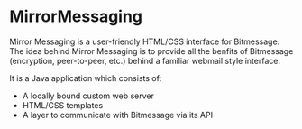 MirrorMessaging
===============

Mirror Messaging is a user-friendly HTML/CSS interface for Bitmessage. The idea behind Mirror Messaging is to provide all the benfits of Bitmessage (encryption, peer-to-peer, etc.) behind a familiar webmail style interface.

It is a Java application which consists of:

* A locally bound custom web server
* HTML/CSS templates
* A layer to communicate with Bitmessage via its API

